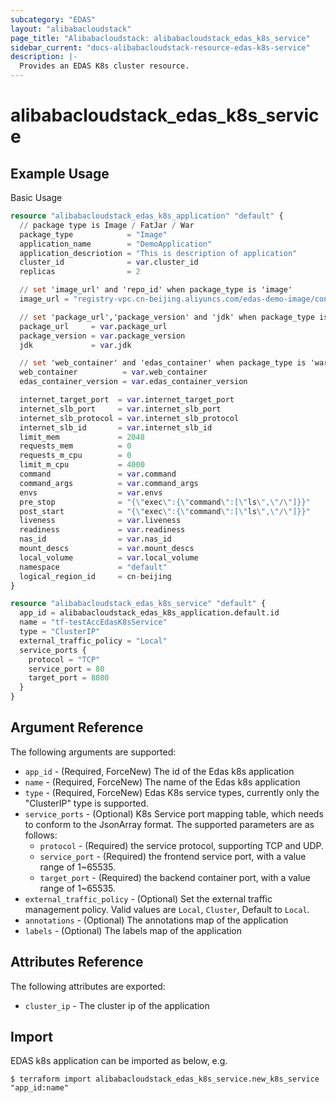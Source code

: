 ```yaml
---
subcategory: "EDAS"
layout: "alibabacloudstack"
page_title: "Alibabacloudstack: alibabacloudstack_edas_k8s_service"
sidebar_current: "docs-alibabacloudstack-resource-edas-k8s-service"
description: |-
  Provides an EDAS K8s cluster resource.
---
```


# alibabacloudstack\_edas\_k8s\_service

## Example Usage

Basic Usage

```terraform
resource "alibabacloudstack_edas_k8s_application" "default" {
  // package type is Image / FatJar / War
  package_type            = "Image"
  application_name        = "DemoApplication"
  application_descriotion = "This is description of application"
  cluster_id              = var.cluster_id
  replicas                = 2

  // set 'image_url' and 'repo_id' when package_type is 'image'
  image_url = "registry-vpc.cn-beijing.aliyuncs.com/edas-demo-image/consumer:1.0"

  // set 'package_url','package_version' and 'jdk' when package_type is not 'image'
  package_url     = var.package_url
  package_version = var.package_version
  jdk             = var.jdk

  // set 'web_container' and 'edas_container' when package_type is 'war'
  web_container          = var.web_container
  edas_container_version = var.edas_container_version

  internet_target_port  = var.internet_target_port
  internet_slb_port     = var.internet_slb_port
  internet_slb_protocol = var.internet_slb_protocol
  internet_slb_id       = var.internet_slb_id
  limit_mem             = 2048
  requests_mem          = 0
  requests_m_cpu        = 0
  limit_m_cpu           = 4000
  command               = var.command
  command_args          = var.command_args
  envs                  = var.envs
  pre_stop              = "{\"exec\":{\"command\":[\"ls\",\"/\"]}}"
  post_start            = "{\"exec\":{\"command\":[\"ls\",\"/\"]}}"
  liveness              = var.liveness
  readiness             = var.readiness
  nas_id                = var.nas_id
  mount_descs           = var.mount_descs
  local_volume          = var.local_volume
  namespace             = "default"
  logical_region_id     = cn-beijing
}

resource "alibabacloudstack_edas_k8s_service" "default" {
  app_id = alibabacloudstack_edas_k8s_application.default.id
  name = "tf-testAccEdasK8sService"
  type = "ClusterIP"
  external_traffic_policy = "Local"
  service_ports {
    protocol = "TCP"
    service_port = 80
    target_port = 8080
  }
}

```

## Argument Reference

The following arguments are supported:

* `app_id` - (Required, ForceNew) The id of the Edas k8s application
* `name` - (Required, ForceNew) The name of the Edas k8s application
* `type` - (Required, ForceNew) Edas K8s service types, currently only the "ClusterIP" type is supported.
* `service_ports` - (Optional) K8s Service port mapping table, which needs to conform to the JsonArray format. The supported parameters are as follows:
  * `protocol` - (Required) the service protocol, supporting TCP and UDP.
  * `service_port` - (Required) the frontend service port, with a value range of 1~65535.
  * `target_port` - (Required) the backend container port, with a value range of 1~65535.
* `external_traffic_policy` - (Optional) Set the external traffic management policy. Valid values are `Local`, `Cluster`, Default to `Local`.
* `annotations` - (Optional) The annotations map of the application
* `labels` - (Optional) The labels map of the application
## Attributes Reference

The following attributes are exported:

* `cluster_ip` - The cluster ip of the application

## Import

EDAS k8s application can be imported as below, e.g.

```
$ terraform import alibabacloudstack_edas_k8s_service.new_k8s_service "app_id:name"
```
